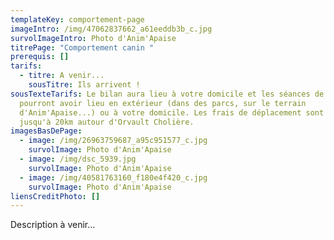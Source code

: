 ```yaml
---
templateKey: comportement-page
imageIntro: /img/47062837662_a61eeddb3b_c.jpg
survolImageIntro: Photo d'Anim'Apaise
titrePage: "Comportement canin "
prerequis: []
tarifs:
  - titre: A venir...
    sousTitre: Ils arrivent !
sousTexteTarifs: Le bilan aura lieu à votre domicile et les séances de suivi
  pourront avoir lieu en extérieur (dans des parcs, sur le terrain
  d'Anim'Apaise...) ou à votre domicile. Les frais de déplacement sont gratuits
  jusqu'à 20km autour d'Orvault Cholière.
imagesBasDePage:
  - image: /img/26963759687_a95c951577_c.jpg
    survolImage: Photo d'Anim'Apaise
  - image: /img/dsc_5939.jpg
    survolImage: Photo d'Anim'Apaise
  - image: /img/40581763160_f180e4f420_c.jpg
    survolImage: Photo d'Anim'Apaise
liensCreditPhoto: []
---
```

Description à venir...